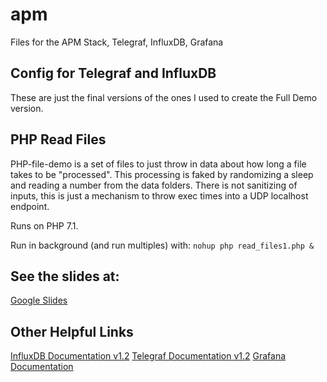 # apm
Files for the APM Stack, Telegraf, InfluxDB, Grafana

## Config for Telegraf and InfluxDB
These are just the final versions of the ones I used to
create the Full Demo version.

## PHP Read Files
PHP-file-demo is a set of files to just throw in data about
how long a file takes to be "processed". This processing is
faked by randomizing a sleep and reading a number from the
data folders. There is not sanitizing of inputs, this is just
a mechanism to throw exec times into a UDP localhost endpoint.

Runs on PHP 7.1.

Run in background (and run multiples) with:
`nohup php read_files1.php &`

## See the slides at:
[Google Slides](https://docs.google.com/presentation/d/1ce_sEqjtOWH22DmGUx8yhnbPm-1KgoiZJehPmXpBRjQ/edit?usp=sharing)

## Other Helpful Links
[InfluxDB Documentation v1.2](https://docs.influxdata.com/influxdb/v1.2/)
[Telegraf Documentation v1.2](https://docs.influxdata.com/telegraf/v1.2/)
[Grafana Documentation](http://docs.grafana.org/)
